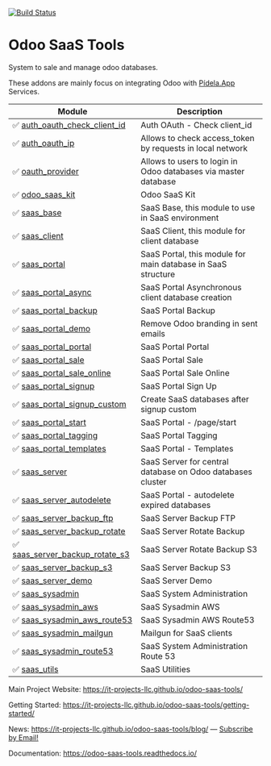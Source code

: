 [![Build Status](http://runbot.it-projects.info/runbot/badge/flat/odoo-saas-tools/10.0.svg)](http://runbot.it-projects.info/demo/odoo-saas-tools/10.0)

Odoo SaaS Tools
===============

System to sale and manage odoo databases.

These addons are mainly focus on integrating Odoo with [Pídela.App](https://pidela.cl/) Services.

| Module | Description |
|--------|-------------|
|:white_check_mark: [auth_oauth_check_client_id](auth_oauth_check_client_id/) | Auth OAuth - Check client_id |
|:white_check_mark: [auth_oauth_ip](auth_oauth_ip/) | Allows to check access_token by requests in local network |
:white_check_mark: [oauth_provider](oauth_provider/) | Allows to users to login in Odoo databases via master database |
:white_check_mark: [odoo_saas_kit](odoo_saas_kit/) | Odoo SaaS Kit |
:white_check_mark: [saas_base](saas_base/) | SaaS Base, this module to use in SaaS environment |
:white_check_mark: [saas_client](saas_client/) | SaaS Client, this module for client database |
|:white_check_mark: [saas_portal](saas_portal/) | SaaS Portal, this module for main database in SaaS structure |
|:white_check_mark: [saas_portal_async](saas_portal_async/) | SaaS Portal Asynchronous client database creation |
|:white_check_mark: [saas_portal_backup](saas_portal_backup/) | SaaS Portal Backup |
|:white_check_mark: [saas_portal_demo](saas_portal_demo/) | Remove Odoo branding in sent emails |
|:white_check_mark: [saas_portal_portal](saas_portal_portal/) | SaaS Portal Portal |
|:white_check_mark: [saas_portal_sale](saas_portal_sale/) | SaaS Portal Sale |
|:white_check_mark: [saas_portal_sale_online](saas_portal_sale_online/) | SaaS Portal Sale Online |
|:white_check_mark: [saas_portal_signup](saas_portal_signup/) | SaaS Portal Sign Up |
|:white_check_mark: [saas_portal_signup_custom](saas_portal_signup_custom/) | Create SaaS databases after signup custom |
|:white_check_mark: [saas_portal_start](saas_portal_start/) | SaaS Portal - /page/start |
|:white_check_mark: [saas_portal_tagging](saas_portal_tagging/) | SaaS Portal Tagging |
|:white_check_mark: [saas_portal_templates](saas_portal_templates/) | SaaS Portal - Templates |
|:white_check_mark: [saas_server](saas_server/) | SaaS Server for central database on Odoo databases cluster |
|:white_check_mark: [saas_server_autodelete](saas_server_autodelete/) | SaaS Portal - autodelete expired databases |
|:white_check_mark: [saas_server_backup_ftp](saas_server_backup_ftp/) | SaaS Server Backup FTP |
|:white_check_mark: [saas_server_backup_rotate](saas_server_backup_rotate/) | SaaS Server Rotate Backup |
|:white_check_mark: [saas_server_backup_rotate_s3](saas_server_backup_rotate_s3/) | SaaS Server Rotate Backup S3 |
|:white_check_mark: [saas_server_backup_s3](saas_server_backup_s3/) | SaaS Server Backup S3 |
|:white_check_mark: [saas_server_demo](saas_server_demo/) | SaaS Server Demo |
|:white_check_mark: [saas_sysadmin](saas_sysadmin/) | SaaS System Administration |
|:white_check_mark: [saas_sysadmin_aws](saas_sysadmin_aws/) | SaaS Sysadmin AWS |
|:white_check_mark: [saas_sysadmin_aws_route53](saas_sysadmin_aws_route53/) | SaaS Sysadmin AWS Route53 |
|:white_check_mark: [saas_sysadmin_mailgun](saas_sysadmin_mailgun/) | Mailgun for SaaS clients |
|:white_check_mark: [saas_sysadmin_route53](saas_sysadmin_route53/) | SaaS System Administration Route 53 |
|:white_check_mark: [saas_utils](saas_utils/) | SaaS Utilities |

Main Project Website: https://it-projects-llc.github.io/odoo-saas-tools/

Getting Started: https://it-projects-llc.github.io/odoo-saas-tools/getting-started/

News: https://it-projects-llc.github.io/odoo-saas-tools/blog/ — [Subscribe by Email!](https://feedburner.google.com/fb/a/mailverify?uri=odoo-saas-tools&loc=en_US)

Documentation: https://odoo-saas-tools.readthedocs.io/
